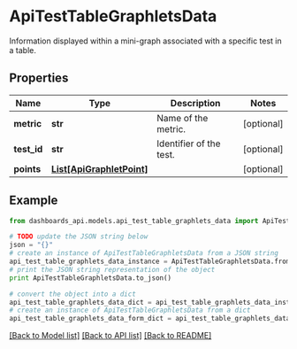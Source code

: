 # ApiTestTableGraphletsData

Information displayed within a mini-graph associated with a specific test in a table.

## Properties
Name | Type | Description | Notes
------------ | ------------- | ------------- | -------------
**metric** | **str** | Name of the metric. | [optional] 
**test_id** | **str** | Identifier of the test. | [optional] 
**points** | [**List[ApiGraphletPoint]**](ApiGraphletPoint.md) |  | [optional] 

## Example

```python
from dashboards_api.models.api_test_table_graphlets_data import ApiTestTableGraphletsData

# TODO update the JSON string below
json = "{}"
# create an instance of ApiTestTableGraphletsData from a JSON string
api_test_table_graphlets_data_instance = ApiTestTableGraphletsData.from_json(json)
# print the JSON string representation of the object
print ApiTestTableGraphletsData.to_json()

# convert the object into a dict
api_test_table_graphlets_data_dict = api_test_table_graphlets_data_instance.to_dict()
# create an instance of ApiTestTableGraphletsData from a dict
api_test_table_graphlets_data_form_dict = api_test_table_graphlets_data.from_dict(api_test_table_graphlets_data_dict)
```
[[Back to Model list]](../README.md#documentation-for-models) [[Back to API list]](../README.md#documentation-for-api-endpoints) [[Back to README]](../README.md)


